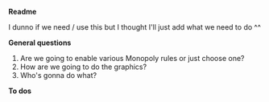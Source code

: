 **Readme**

I dunno if we need / use this but I thought I'll just add what we need to do ^^

**General questions**<br>
1) Are we going to enable various Monopoly rules or just choose one?
2) How are we going to do the graphics?
3) Who's gonna do what?

**To dos**